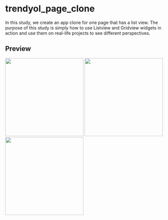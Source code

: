 # trendyol_page_clone

In this study, we create an app clone for one page that has a list view. The purpose of this study is simply how to use Listview and Gridview widgets in action and use them on real-life projects to see different perspectives.

## Preview

<img src="https://github.com/onurmelikoglu/Flutter_Bootcamp_Techcareer/assets/60974044/a5103867-f52c-40f5-958c-a1fd10895d70" width="250">
<img src="https://github.com/onurmelikoglu/Flutter_Bootcamp_Techcareer/assets/60974044/af5b41c1-fbd4-4496-a66e-8c65c4d40008" width="250">
<img src="https://github.com/onurmelikoglu/Flutter_Bootcamp_Techcareer/assets/60974044/d5467d33-d5e3-4337-846e-eea4f600f2af" width="250">



